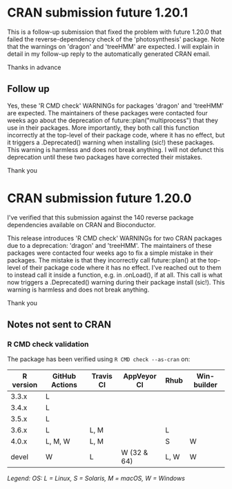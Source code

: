 # CRAN submission future 1.20.1

This is a follow-up submission that fixed the problem with future 1.20.0 that failed the reverse-dependency check of the 'photosynthesis' package.   Note that the warnings on 'dragon' and 'treeHMM' are expected.  I will explain in detail in my follow-up reply to the automatically generated CRAN email.

Thanks in advance

## Follow up

Yes, these 'R CMD check' WARNINGs for packages 'dragon' and 'treeHMM' are expected.  The maintainers of these packages were contacted four weeks ago about the deprecation of future::plan("multiprocess") that they use in their packages.  More importantly, they both call this function incorrectly at the top-level of their package code, where it has no effect, but it triggers a .Deprecated() warning when installing (sic!) these packages.  This warning is harmless and does not break anything.  I will not defunct this deprecation until these two packages have corrected their mistakes.

Thank you


# CRAN submission future 1.20.0

I've verified that this submission against the 140 reverse package dependencies available on CRAN and Bioconductor.

This release introduces 'R CMD check' WARNINGs for two CRAN packages due to a deprecation: 'dragon' and 'treeHMM'.  The maintainers of these packages were contacted four weeks ago to fix a simple mistake in their packages.  The mistake is that they incorrectly call future::plan() at the top-level of their package code where it has no effect.  I've reached out to them to instead call it inside a function, e.g. in .onLoad(), if at all.  This call is what now triggers a .Deprecated() warning during their package install (sic!).  This warning is harmless and does not break anything.

Thank you


## Notes not sent to CRAN

### R CMD check validation

The package has been verified using `R CMD check --as-cran` on:

| R version | GitHub Actions | Travis CI | AppVeyor CI | Rhub      | Win-builder |
| --------- | -------------- | --------- | ----------- | --------- | ----------- |
| 3.3.x     | L              |           |             |           |             |
| 3.4.x     | L              |           |             |           |             |
| 3.5.x     | L              |           |             |           |             |
| 3.6.x     | L              | L, M      |             | L         |             |
| 4.0.x     | L, M, W        | L, M      |             |        S  | W           |
| devel     |       W        | L         | W (32 & 64) | L,   W    | W           |

*Legend: OS: L = Linux, S = Solaris, M = macOS, W = Windows*
